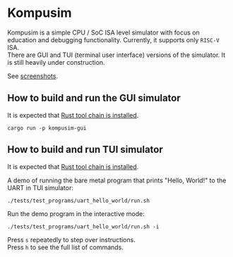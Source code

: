 # Kompusim

Kompusim is a simple CPU / SoC ISA level simulator with focus on education and debugging functionality. Currently, it supports only `RISC-V` ISA.  
There are GUI and TUI (terminal user interface) versions of the simulator.
It is still heavily under construction.

See [screenshots](https://github.com/dvoytik/kompusim/wiki/Screenshots).

## How to build and run the GUI simulator

It is expected that [Rust tool chain is installed](https://www.rust-lang.org/tools/install).
```
cargo run -p kompusim-gui
```

## How to build and run TUI simulator

It is expected that [Rust tool chain is installed](https://www.rust-lang.org/tools/install).

A demo of running the bare metal program that prints "Hello, World!" to the UART in TUI simulator:
```
./tests/test_programs/uart_hello_world/run.sh
```

Run the demo program in the interactive mode:
```
./tests/test_programs/uart_hello_world/run.sh -i
```
Press `s` repeatedly to step over instructions.  
Press `h` to see the full list of commands.
